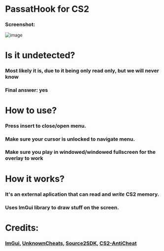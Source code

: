 # PassatHook for CS2
### Screenshot:
![image](https://cdn.discordapp.com/attachments/1138538383803682927/1172878299052122153/image.png?ex=6561eb09&is=654f7609&hm=fd735be26ff71abc11aee70e2ae17d76b07a08532c33118b74dabd6586c4f64b&)
# Is it undetected?
### Most likely it is, due to it being only read only, but we will never know
### Final answer: yes
# How to use?
### Press insert to close/open menu.
### Make sure your cursor is unlocked to navigate menu.
### Make sure you play in windowed/windowed fullscreen for the overlay to work
# How it works?
### It's an external aplication that can read and *write* CS2 memory.
### Uses ImGui library to draw stuff on the screen.
# Credits:
### [ImGui](https://github.com/ocornut/imgui), [UnknownCheats](https://www.unknowncheats.me/), [Source2SDK](https://github.com/neverlosecc/source2sdk), [CS2-AntiCheat](https://github.com/danielkrupinski/cs2-anticheat)
